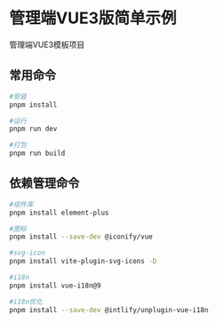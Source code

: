 # 管理端VUE3版简单示例

管理端VUE3模板项目

## 常用命令

```sh
#安装
pnpm install

#运行
pnpm run dev

#打包
pnpm run build
```

## 依赖管理命令

```sh
#组件库
pnpm install element-plus

#图标
pnpm install --save-dev @iconify/vue

#svg-icon
pnpm install vite-plugin-svg-icons -D

#i18n
pnpm install vue-i18n@9

#i18n优化
pnpm install --save-dev @intlify/unplugin-vue-i18n

```
